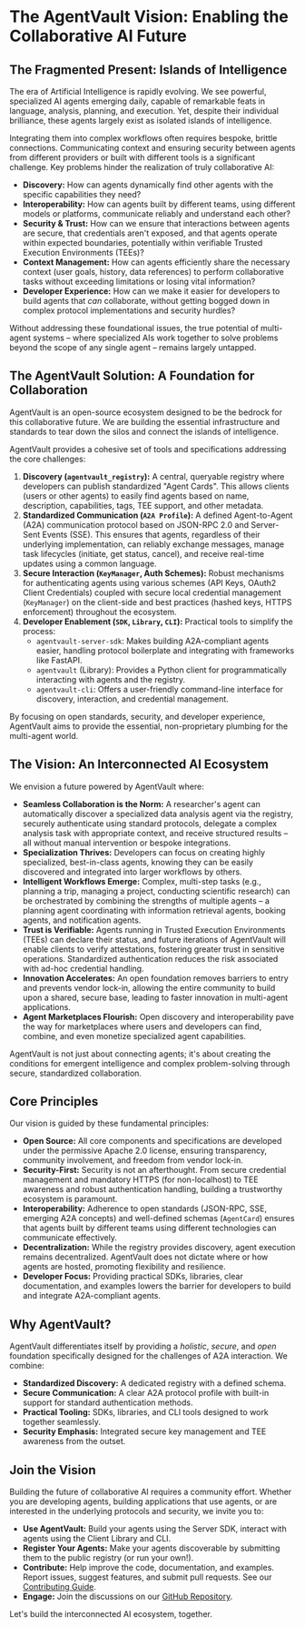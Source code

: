 # The AgentVault Vision: Enabling the Collaborative AI Future

## The Fragmented Present: Islands of Intelligence

The era of Artificial Intelligence is rapidly evolving. We see powerful, specialized AI agents emerging daily, capable of remarkable feats in language, analysis, planning, and execution. Yet, despite their individual brilliance, these agents largely exist as isolated islands of intelligence.

Integrating them into complex workflows often requires bespoke, brittle connections. Communicating context and ensuring security between agents from different providers or built with different tools is a significant challenge. Key problems hinder the realization of truly collaborative AI:

*   **Discovery:** How can agents dynamically find other agents with the specific capabilities they need?
*   **Interoperability:** How can agents built by different teams, using different models or platforms, communicate reliably and understand each other?
*   **Security & Trust:** How can we ensure that interactions between agents are secure, that credentials aren't exposed, and that agents operate within expected boundaries, potentially within verifiable Trusted Execution Environments (TEEs)?
*   **Context Management:** How can agents efficiently share the necessary context (user goals, history, data references) to perform collaborative tasks without exceeding limitations or losing vital information?
*   **Developer Experience:** How can we make it easier for developers to build agents that *can* collaborate, without getting bogged down in complex protocol implementations and security hurdles?

Without addressing these foundational issues, the true potential of multi-agent systems – where specialized AIs work together to solve problems beyond the scope of any single agent – remains largely untapped.

## The AgentVault Solution: A Foundation for Collaboration

AgentVault is an open-source ecosystem designed to be the bedrock for this collaborative future. We are building the essential infrastructure and standards to tear down the silos and connect the islands of intelligence.

AgentVault provides a cohesive set of tools and specifications addressing the core challenges:

1.  **Discovery (`agentvault_registry`):** A central, queryable registry where developers can publish standardized "Agent Cards". This allows clients (users or other agents) to easily find agents based on name, description, capabilities, tags, TEE support, and other metadata.
2.  **Standardized Communication (`A2A Profile`):** A defined Agent-to-Agent (A2A) communication protocol based on JSON-RPC 2.0 and Server-Sent Events (SSE). This ensures that agents, regardless of their underlying implementation, can reliably exchange messages, manage task lifecycles (initiate, get status, cancel), and receive real-time updates using a common language.
3.  **Secure Interaction (`KeyManager`, Auth Schemes):** Robust mechanisms for authenticating agents using various schemes (API Keys, OAuth2 Client Credentials) coupled with secure local credential management (`KeyManager`) on the client-side and best practices (hashed keys, HTTPS enforcement) throughout the ecosystem.
4.  **Developer Enablement (`SDK`, `Library`, `CLI`):** Practical tools to simplify the process:
    *   `agentvault-server-sdk`: Makes building A2A-compliant agents easier, handling protocol boilerplate and integrating with frameworks like FastAPI.
    *   `agentvault` (Library): Provides a Python client for programmatically interacting with agents and the registry.
    *   `agentvault-cli`: Offers a user-friendly command-line interface for discovery, interaction, and credential management.

By focusing on open standards, security, and developer experience, AgentVault aims to provide the essential, non-proprietary plumbing for the multi-agent world.

## The Vision: An Interconnected AI Ecosystem

We envision a future powered by AgentVault where:

*   **Seamless Collaboration is the Norm:** A researcher's agent can automatically discover a specialized data analysis agent via the registry, securely authenticate using standard protocols, delegate a complex analysis task with appropriate context, and receive structured results – all without manual intervention or bespoke integrations.
*   **Specialization Thrives:** Developers can focus on creating highly specialized, best-in-class agents, knowing they can be easily discovered and integrated into larger workflows by others.
*   **Intelligent Workflows Emerge:** Complex, multi-step tasks (e.g., planning a trip, managing a project, conducting scientific research) can be orchestrated by combining the strengths of multiple agents – a planning agent coordinating with information retrieval agents, booking agents, and notification agents.
*   **Trust is Verifiable:** Agents running in Trusted Execution Environments (TEEs) can declare their status, and future iterations of AgentVault will enable clients to verify attestations, fostering greater trust in sensitive operations. Standardized authentication reduces the risk associated with ad-hoc credential handling.
*   **Innovation Accelerates:** An open foundation removes barriers to entry and prevents vendor lock-in, allowing the entire community to build upon a shared, secure base, leading to faster innovation in multi-agent applications.
*   **Agent Marketplaces Flourish:** Open discovery and interoperability pave the way for marketplaces where users and developers can find, combine, and even monetize specialized agent capabilities.

AgentVault is not just about connecting agents; it's about creating the conditions for emergent intelligence and complex problem-solving through secure, standardized collaboration.

## Core Principles

Our vision is guided by these fundamental principles:

*   **Open Source:** All core components and specifications are developed under the permissive Apache 2.0 license, ensuring transparency, community involvement, and freedom from vendor lock-in.
*   **Security-First:** Security is not an afterthought. From secure credential management and mandatory HTTPS (for non-localhost) to TEE awareness and robust authentication handling, building a trustworthy ecosystem is paramount.
*   **Interoperability:** Adherence to open standards (JSON-RPC, SSE, emerging A2A concepts) and well-defined schemas (`AgentCard`) ensures that agents built by different teams using different technologies can communicate effectively.
*   **Decentralization:** While the registry provides discovery, agent execution remains decentralized. AgentVault does not dictate where or how agents are hosted, promoting flexibility and resilience.
*   **Developer Focus:** Providing practical SDKs, libraries, clear documentation, and examples lowers the barrier for developers to build and integrate A2A-compliant agents.

## Why AgentVault?

AgentVault differentiates itself by providing a *holistic*, *secure*, and *open* foundation specifically designed for the challenges of A2A interaction. We combine:

*   **Standardized Discovery:** A dedicated registry with a defined schema.
*   **Secure Communication:** A clear A2A protocol profile with built-in support for standard authentication methods.
*   **Practical Tooling:** SDKs, libraries, and CLI tools designed to work together seamlessly.
*   **Security Emphasis:** Integrated secure key management and TEE awareness from the outset.

## Join the Vision

Building the future of collaborative AI requires a community effort. Whether you are developing agents, building applications that use agents, or are interested in the underlying protocols and security, we invite you to:

*   **Use AgentVault:** Build your agents using the Server SDK, interact with agents using the Client Library and CLI.
*   **Register Your Agents:** Make your agents discoverable by submitting them to the public registry (or run your own!).
*   **Contribute:** Help improve the code, documentation, and examples. Report issues, suggest features, and submit pull requests. See our [Contributing Guide](CONTRIBUTING.md).
*   **Engage:** Join the discussions on our [GitHub Repository](https://github.com/SecureAgentTools/AgentVault/).

Let's build the interconnected AI ecosystem, together.
